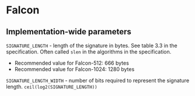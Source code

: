 # Falcon

## Implementation-wide parameters

`SIGNATURE_LENGTH` - length of the signature in bytes. See table 3.3 in the specification. Often called `slen` in the algorithms in the specification.

- Recommended value for Falcon-512: 666 bytes
- Recommended value for Falcon-1024: 1280 bytes

`SIGNATURE_LENGTH_WIDTH` - number of bits required to represent the signature length. `ceil(log2(SIGNATURE_LENGTH))`